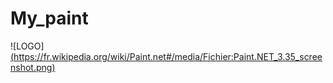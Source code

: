 # My_paint
![LOGO][(https://fr.wikipedia.org/wiki/Paint.net#/media/Fichier:Paint.NET_3.35_screenshot.png)](https://3dvf.com/wp-content/uploads/2018/07/zFDvp.jpg)
